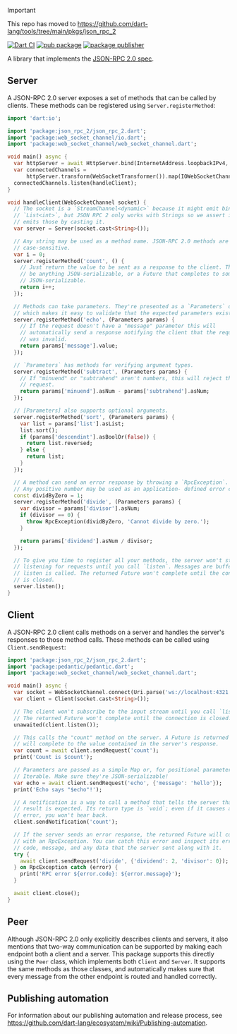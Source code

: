 > [!IMPORTANT]  
> This repo has moved to https://github.com/dart-lang/tools/tree/main/pkgs/json_rpc_2

[![Dart CI](https://github.com/dart-lang/json_rpc_2/actions/workflows/test-package.yml/badge.svg)](https://github.com/dart-lang/json_rpc_2/actions/workflows/test-package.yml)
[![pub package](https://img.shields.io/pub/v/json_rpc_2.svg)](https://pub.dev/packages/json_rpc_2)
[![package publisher](https://img.shields.io/pub/publisher/json_rpc_2.svg)](https://pub.dev/packages/json_rpc_2/publisher)

A library that implements the [JSON-RPC 2.0 spec][spec].

[spec]: https://www.jsonrpc.org/specification

## Server

A JSON-RPC 2.0 server exposes a set of methods that can be called by clients.
These methods can be registered using `Server.registerMethod`:

```dart
import 'dart:io';

import 'package:json_rpc_2/json_rpc_2.dart';
import 'package:web_socket_channel/io.dart';
import 'package:web_socket_channel/web_socket_channel.dart';

void main() async {
  var httpServer = await HttpServer.bind(InternetAddress.loopbackIPv4, 4321);
  var connectedChannels =
      httpServer.transform(WebSocketTransformer()).map(IOWebSocketChannel.new);
  connectedChannels.listen(handleClient);
}

void handleClient(WebSocketChannel socket) {
  // The socket is a `StreamChannel<dynamic>` because it might emit binary
  // `List<int>`, but JSON RPC 2 only works with Strings so we assert it only
  // emits those by casting it.
  var server = Server(socket.cast<String>());

  // Any string may be used as a method name. JSON-RPC 2.0 methods are
  // case-sensitive.
  var i = 0;
  server.registerMethod('count', () {
    // Just return the value to be sent as a response to the client. This can
    // be anything JSON-serializable, or a Future that completes to something
    // JSON-serializable.
    return i++;
  });

  // Methods can take parameters. They're presented as a `Parameters` object
  // which makes it easy to validate that the expected parameters exist.
  server.registerMethod('echo', (Parameters params) {
    // If the request doesn't have a "message" parameter this will
    // automatically send a response notifying the client that the request
    // was invalid.
    return params['message'].value;
  });

  // `Parameters` has methods for verifying argument types.
  server.registerMethod('subtract', (Parameters params) {
    // If "minuend" or "subtrahend" aren't numbers, this will reject the
    // request.
    return params['minuend'].asNum - params['subtrahend'].asNum;
  });

  // [Parameters] also supports optional arguments.
  server.registerMethod('sort', (Parameters params) {
    var list = params['list'].asList;
    list.sort();
    if (params['descendint'].asBoolOr(false)) {
      return list.reversed;
    } else {
      return list;
    }
  });

  // A method can send an error response by throwing a `RpcException`.
  // Any positive number may be used as an application- defined error code.
  const dividByZero = 1;
  server.registerMethod('divide', (Parameters params) {
    var divisor = params['divisor'].asNum;
    if (divisor == 0) {
      throw RpcException(dividByZero, 'Cannot divide by zero.');
    }

    return params['dividend'].asNum / divisor;
  });

  // To give you time to register all your methods, the server won't start
  // listening for requests until you call `listen`. Messages are buffered until
  // listen is called. The returned Future won't complete until the connection
  // is closed.
  server.listen();
}
```

## Client

A JSON-RPC 2.0 client calls methods on a server and handles the server's
responses to those method calls. These methods can be called using
`Client.sendRequest`:

```dart
import 'package:json_rpc_2/json_rpc_2.dart';
import 'package:pedantic/pedantic.dart';
import 'package:web_socket_channel/web_socket_channel.dart';

void main() async {
  var socket = WebSocketChannel.connect(Uri.parse('ws://localhost:4321'));
  var client = Client(socket.cast<String>());

  // The client won't subscribe to the input stream until you call `listen`.
  // The returned Future won't complete until the connection is closed.
  unawaited(client.listen());

  // This calls the "count" method on the server. A Future is returned that
  // will complete to the value contained in the server's response.
  var count = await client.sendRequest('count');
  print('Count is $count');

  // Parameters are passed as a simple Map or, for positional parameters, an
  // Iterable. Make sure they're JSON-serializable!
  var echo = await client.sendRequest('echo', {'message': 'hello'});
  print('Echo says "$echo"!');

  // A notification is a way to call a method that tells the server that no
  // result is expected. Its return type is `void`; even if it causes an
  // error, you won't hear back.
  client.sendNotification('count');

  // If the server sends an error response, the returned Future will complete
  // with an RpcException. You can catch this error and inspect its error
  // code, message, and any data that the server sent along with it.
  try {
    await client.sendRequest('divide', {'dividend': 2, 'divisor': 0});
  } on RpcException catch (error) {
    print('RPC error ${error.code}: ${error.message}');
  }

  await client.close();
}
```

## Peer

Although JSON-RPC 2.0 only explicitly describes clients and servers, it also
mentions that two-way communication can be supported by making each endpoint
both a client and a server. This package supports this directly using the `Peer`
class, which implements both `Client` and `Server`. It supports the same methods
as those classes, and automatically makes sure that every message from the other
endpoint is routed and handled correctly.

## Publishing automation

For information about our publishing automation and release process, see
https://github.com/dart-lang/ecosystem/wiki/Publishing-automation.
